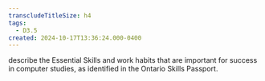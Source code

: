 ```yaml
---
transcludeTitleSize: h4
tags:
  - D3.5
created: 2024-10-17T13:36:24.000-0400
---
```

describe the Essential Skills and work habits that are important for success in computer studies, as identified in the Ontario Skills Passport.